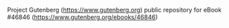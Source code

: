 Project Gutenberg (https://www.gutenberg.org) public repository for eBook #46846 (https://www.gutenberg.org/ebooks/46846)
